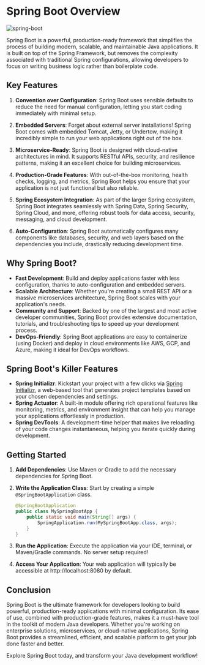 # Spring Boot Overview
![spring-boot](https://github.com/user-attachments/assets/de167f88-e99d-451c-9600-f385bf261c83)


Spring Boot is a powerful, production-ready framework that simplifies the process of building modern, scalable, and maintainable Java applications. It is built on top of the Spring Framework, but removes the complexity associated with traditional Spring configurations, allowing developers to focus on writing business logic rather than boilerplate code.

## Key Features

1. **Convention over Configuration**: Spring Boot uses sensible defaults to reduce the need for manual configuration, letting you start coding immediately with minimal setup.
   
2. **Embedded Servers**: Forget about external server installations! Spring Boot comes with embedded Tomcat, Jetty, or Undertow, making it incredibly simple to run your web applications right out of the box.

3. **Microservice-Ready**: Spring Boot is designed with cloud-native architectures in mind. It supports RESTful APIs, security, and resilience patterns, making it an excellent choice for building microservices.

4. **Production-Grade Features**: With out-of-the-box monitoring, health checks, logging, and metrics, Spring Boot helps you ensure that your application is not just functional but also reliable.

5. **Spring Ecosystem Integration**: As part of the larger Spring ecosystem, Spring Boot integrates seamlessly with Spring Data, Spring Security, Spring Cloud, and more, offering robust tools for data access, security, messaging, and cloud development.

6. **Auto-Configuration**: Spring Boot automatically configures many components like databases, security, and web layers based on the dependencies you include, drastically reducing development time.

## Why Spring Boot?

- **Fast Development**: Build and deploy applications faster with less configuration, thanks to auto-configuration and embedded servers.
- **Scalable Architecture**: Whether you're creating a small REST API or a massive microservices architecture, Spring Boot scales with your application's needs.
- **Community and Support**: Backed by one of the largest and most active developer communities, Spring Boot provides extensive documentation, tutorials, and troubleshooting tips to speed up your development process.
- **DevOps-Friendly**: Spring Boot applications are easy to containerize (using Docker) and deploy in cloud environments like AWS, GCP, and Azure, making it ideal for DevOps workflows.

## Spring Boot's Killer Features

- **Spring Initializr**: Kickstart your project with a few clicks via [Spring Initializr](https://start.spring.io/), a web-based tool that generates project templates based on your chosen dependencies and settings.
- **Spring Actuator**: A built-in module offering rich operational features like monitoring, metrics, and environment insight that can help you manage your applications effortlessly in production.
- **Spring DevTools**: A development-time helper that makes live reloading of your code changes instantaneous, helping you iterate quickly during development.

## Getting Started

1. **Add Dependencies**: Use Maven or Gradle to add the necessary dependencies for Spring Boot.
   
2. **Write the Application Class**: Start by creating a simple `@SpringBootApplication` class.

   ```java
   @SpringBootApplication
   public class MySpringBootApp {
       public static void main(String[] args) {
           SpringApplication.run(MySpringBootApp.class, args);
       }
   }
   
3. **Run the Application**: Execute the application via your IDE, terminal, or Maven/Gradle commands. No server setup required!

4. **Access Your Application**: Your web application will typically be accessible at http://localhost:8080 by default.

## Conclusion
Spring Boot is the ultimate framework for developers looking to build powerful, production-ready applications with minimal configuration. Its ease of use, combined with production-grade features, makes it a must-have tool in the toolkit of modern Java developers. Whether you're working on enterprise solutions, microservices, or cloud-native applications, Spring Boot provides a streamlined, efficient, and scalable platform to get your job done faster and better.

Explore Spring Boot today, and transform your Java development workflow!
